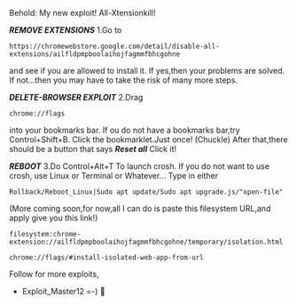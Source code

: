 Behold: My new exploit! All-Xtensionkill!

***REMOVE EXTENSIONS***
1.Go to
```
https://chromewebstore.google.com/detail/disable-all-extensions/ailfldpmpboolaihojfagmmfbhcgohne
```
and see if you are allowed to install it.
If yes,then your problems are solved.
If not...then you may have to take the risk of many 
more steps.

***DELETE-BROWSER EXPLOIT***
2.Drag
```
chrome://flags
```
into your bookmarks bar.
If ou do not have a bookmarks bar,try
Control+Shift+B.
Click the bookmarklet.Just once! (Chuckle)
After that,there should be a button that says ***Reset all***
Click it! 

*****REBOOT*****
3.Do Control+Alt+T
To launch crosh.
If you do not want to use crosh,
use Linux or Terminal or Whatever...
Type in either
```
Rollback/Reboot_Linux|Sudo apt update/Sudo apt upgrade.js/"open-file"
```

(More coming soon,for now,all I can do is paste this filesystem URL,and apply give you  this link!)

```
filesystem:chrome-extension://ailfldpmpboolaihojfagmmfbhcgohne/temporary/isolation.html
```

```
chrome://flags/#install-isolated-web-app-from-url
```
Follow for more exploits,

- Exploit_Master12 =-) 🙂
